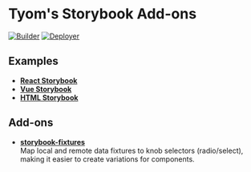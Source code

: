 # Tyom's Storybook Add-ons

[![Builder](https://github.com/tyom/storybook-addons/workflows/Builder/badge.svg)](https://github.com/tyom/storybook-addons/actions?query=workflow%3ABuilder)
[![Deployer](https://github.com/tyom/storybook-addons/workflows/Deployer/badge.svg)](https://tyom.github.io/storybook-addons/)

## Examples
- [**React Storybook**](https://tyom.github.io/storybook-addons/react/)
- [**Vue Storybook**](https://tyom.github.io/storybook-addons/vue/)
- [**HTML Storybook**](https://tyom.github.io/storybook-addons/html/)

## Add-ons

- [**storybook-fixtures**](./packages/storybook-fixtures)  
  Map local and remote data fixtures to knob selectors (radio/select), making it easier to create variations for components. 
